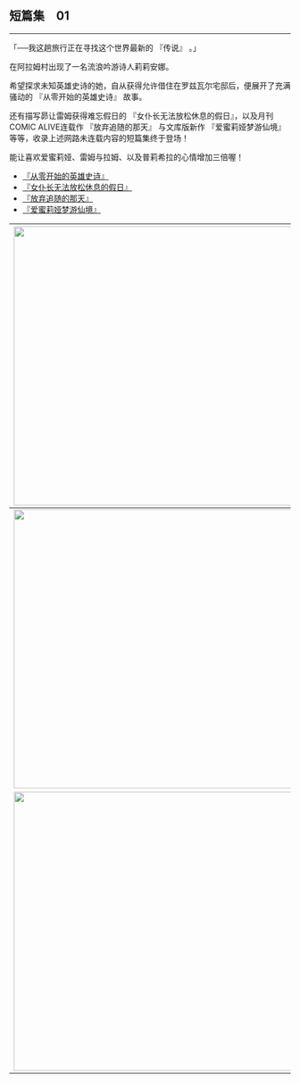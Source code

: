 ## 短篇集　01

------

「──我这趟旅行正在寻找这个世界最新的 『传说』 。」

在阿拉姆村出现了一名流浪吟游诗人莉莉安娜。

希望探求未知英雄史诗的她，自从获得允许借住在罗兹瓦尔宅邸后，便展开了充满骚动的 『从零开始的英雄史诗』 故事。

还有描写昴让雷姆获得难忘假日的 『女仆长无法放松休息的假日』，以及月刊COMIC ALIVE连载作 『放弃追随的那天』 与文库版新作 『爱蜜莉娅梦游仙境』 等等，收录上述网路未连载内容的短篇集终于登场！

能让喜欢爱蜜莉娅、雷姆与拉姆、以及普莉希拉的心情增加三倍喔！


- [『从零开始的英雄史诗』](01.html)
- [『女仆长无法放松休息的假日』](02.html)
- [『放弃追随的那天』](03.html)
- [『爱蜜莉娅梦游仙境』](04.html)


| <img width="500" src="/res/imgs/article/chapter999/short01/00.jpg" /> | <img width="500" src="/res/imgs/article/chapter999/short01/11.jpg" /> |
|:------:|:------:|
| <img width="500" src="/res/imgs/article/chapter999/short01/12.jpg" /> | <img width="500" src="/res/imgs/article/chapter999/short01/13.jpg" /> |
| <img width="500" src="/res/imgs/article/chapter999/short01/14.jpg" /> | <img width="500" src="/res/imgs/article/chapter999/short01/15.jpg" /> |
